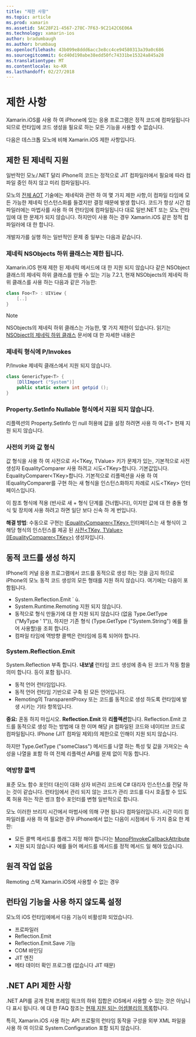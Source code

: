 ```yaml
---
title: "제한 사항"
ms.topic: article
ms.prod: xamarin
ms.assetid: 5AC28F21-4567-278C-7F63-9C2142C6E06A
ms.technology: xamarin-ios
author: bradumbaugh
ms.author: brumbaug
ms.openlocfilehash: 43b099e8ddd6acc3e8cc4ce94580313a39a0c686
ms.sourcegitcommit: 6cd40d190abe38edd50fc74331be15324a845a28
ms.translationtype: MT
ms.contentlocale: ko-KR
ms.lasthandoff: 02/27/2018
---
```

# <a name="limitations"></a>제한 사항

Xamarin.iOS를 사용 하 여 iPhone에 있는 응용 프로그램은 정적 코드에 컴파일됩니다 되므로 런타임에 코드 생성을 필요로 하는 모든 기능을 사용할 수 없습니다.

다음은 데스크톱 모노에 비해 Xamarin.iOS 제한 사항입니다.

 <a name="Limited_Generics_Support" />


## <a name="limited-generics-support"></a>제한 된 제네릭 지원

일반적인 모노/.NET 달리 iPhone의 코드는 정적으로 JIT 컴파일러에서 필요에 따라 컴파일 중인 하지 않고 미리 컴파일됩니다.

모노의 [전체 AOT](http://www.mono-project.com/AOT#Full_AOT) 기술에는 제네릭와 관련 하 여 몇 가지 제한 사항,이 컴파일 타임에 모든 가능한 제네릭 인스턴스화를 들겠지만 결정 때문에 발생 합니다. 코드가 항상 시간 컴파일러에는 마법사를 사용 하 여 런타임에 컴파일됩니다 대로 일반.NET 또는 모노 런타임에 대 한 문제가 되지 않습니다. 하지만이 사용 하는 경우 Xamarin.iOS 같은 정적 컴파일러에 대 한 합니다.

개발자가를 실행 하는 일반적인 문제 중 일부는 다음과 같습니다.

 <a name="Generic_Subclasses_of_NSObjects_are_limited" />


### <a name="generic-subclasses-of-nsobjects-are-limited"></a>제네릭 NSObjects 하위 클래스는 제한 됩니다.

Xamarin.iOS 현재 제한 된 제네릭 메서드에 대 한 지원 되지 않습니다 같은 NSObject 클래스의 제네릭 하위 클래스를 만들 수 있는 기능 7.2.1, 현재 NSObjects의 제네릭 하위 클래스를 사용 하는 다음과 같은 가능한:

```csharp
class Foo<T> : UIView {
    [..]
}
```

> [!NOTE]
> NSObjects의 제네릭 하위 클래스는 가능한, 몇 가지 제한이 있습니다. 읽기는 [NSObject의 제네릭 하위 클래스](~/ios/internals/api-design/nsobject-generics.md) 문서에 대 한 자세한 내용은



### <a name="pinvokes-in-generic-types"></a>제네릭 형식에 P/Invokes

P/Invoke 제네릭 클래스에서 지원 되지 않습니다.

```csharp
class GenericType<T> {
    [DllImport ("System")]
    public static extern int getpid ();
}
```

 <a name="Property.SetInfo_on_a_Nullable_Type_is_not_supported" />


### <a name="propertysetinfo-on-a-nullable-type-is-not-supported"></a>Property.SetInfo Nullable 형식에서 지원 되지 않습니다.

리플렉션의 Property.SetInfo 인 null 허용에 값을 설정 하려면 사용 하 여&lt;T&gt; 현재 지원 되지 않습니다.

 <a name="Value_types_as_Dictionary_Keys" />


### <a name="value-types-as-dictionary-keys"></a>사전의 키와 값 형식

값 형식을 사용 하 여 사전으로 서&lt;TKey, TValue&gt; 키가 문제가 있는, 기본적으로 사전 생성자 EqualityComparer 사용 하려고 시도&lt;TKey&gt;합니다. 기본값입니다. EqualityComparer&lt;TKey&gt;합니다. 기본적으로 리플렉션을 사용 하 여 IEqualityComparer를 구현 하는 새 형식을 인스턴스화하지 차례로 시도&lt;TKey&gt; 인터페이스입니다.

이 참조 형식에 적용 (반사로 새 + 형식 단계를 건너뜁니다), 이지만 값에 대 한 충돌 형식 및 장치에 사용 하려고 하면 일단 보다 신속 하 게 번입니다.

 **해결 방법**: 수동으로 구현는 [IEqualityComparer&lt;TKey&gt; ](https://developer.xamarin.com/api/type/System.Collections.Generic.IEqualityComparer%601/) 인터페이스는 새 형식이 고 해당 형식의 인스턴스를 제공 된 [사전&lt;TKey, TValue&gt; ](https://developer.xamarin.com/api/type/System.Collections.Generic.Dictionary%3CTKey,TValue%3E/) [(IEqualityComparer&lt;TKey&gt;)](https://developer.xamarin.com/api/type/System.Collections.Generic.IEqualityComparer%601/) 생성자입니다.


 <a name="No_Dynamic_Code_Generation" />


## <a name="no-dynamic-code-generation"></a>동적 코드를 생성 하지

IPhone의 커널 응용 프로그램에서 코드를 동적으로 생성 하는 것을 금지 하므로 iPhone의 모노 동적 코드 생성의 모든 형태를 지원 하지 않습니다. 여기에는 다음이 포함됩니다.

-  System.Reflection.Emit ´ ù.
-  System.Runtime.Remoting 지원 되지 않습니다.
-  동적으로 형식 만들기에 대 한 지원 되지 않습니다 (없음 Type.GetType ("MyType ' 1")), 하지만 기존 형식 (Type.GetType ("System.String") 예를 들어 사용할)을 조회 합니다. 
-  컴파일 타임에 역방향 콜백은 런타임에 등록 되어야 합니다.


 
 <a name="System.Reflection.Emit" />


### <a name="systemreflectionemit"></a>System.Reflection.Emit

System.Reflection 부족 합니다. **내보낼** 런타임 코드 생성에 종속 된 코드가 작동 함을 의미 합니다. 등이 포함 됩니다.

-  동적 언어 런타임입니다.
-  동적 언어 런타임 기반으로 구축 된 모든 언어입니다.
-  Remoting의 TransparentProxy 또는 코드를 동적으로 생성 하도록 런타임에 발생 시키는 기타 항목입니다. 


 **중요:** 혼동 하지 마십시오. **Reflection.Emit** 와 **리플렉션**합니다. Reflection.Emit 코드를 동적으로 생성 하는 방법에 대 한 이며 해당 jit 컴파일된 코드와 네이티브 코드로 컴파일됩니다. IPhone (JIT 컴파일 제외)의 제한으로 인해이 지원 되지 않습니다.

하지만 Type.GetType ("someClass") 메서드를 나열 하는 특성 및 값을 가져오는 속성을 나열을 포함 하 여 전체 리플렉션 API를 문제 없이 작동 합니다.

 
 <a name="Reverse_Callbacks" />


### <a name="reverse-callbacks"></a>역방향 콜백

표준 모노 함수 포인터 대신이 대화 상자 비관리 코드에 C# 대리자 인스턴스를 전달 하는 것이 같습니다. 런타임에서 관리 되지 않는 코드가 관리 코드를 다시 호출할 수 있도록 허용 하는 작은 썽크 함수 포인터를 변형 일반적으로 합니다.

모노 이러한 브리지 시간에서 마법사에 의해 구현 됩니다 컴파일러입니다. 시간 미리 컴파일러를 사용 하 여 필요한 경우 iPhone에서 없는 다음이 시점에서 두 가지 중요 한 제한:

-  모든 콜백 메서드를 플래그 지정 해야 합니다는 [MonoPInvokeCallbackAttribute](https://developer.xamarin.com/api/type/MonoPInvokeCallbackAttribute/) 
-  지원 되지 않습니다 예를 들어 메서드를 메서드를 정적 메서드 일 해야 있습니다. 


 
 <a name="No_Remoting" />


## <a name="no-remoting"></a>원격 작업 없음

Remoting 스택 Xamarin.iOS에 사용할 수 없는 경우


 <a name="Runtime_Disabled_Features" />


## <a name="runtime-disabled-features"></a>런타임 기능을 사용 하지 않도록 설정

모노의 iOS 런타임에에서 다음 기능이 비활성화 되었습니다.

-  프로파일러
-  Reflection.Emit
-  Reflection.Emit.Save 기능
-  COM 바인딩
-  JIT 엔진
-  메타 데이터 확인 프로그램 (없습니다 JIT 때문)


 <a name=".NET_API_Limitations" />


## <a name="net-api-limitations"></a>.NET API 제한 사항

.NET API를 공개 전체 프레임 워크의 하위 집합은 iOS에서 사용할 수 있는 것은 아닙니다 표시 됩니다. 에 대 한 FAQ 참조는 [현재 지원 되는 어셈블리의 목록](~/cross-platform/internals/available-assemblies.md)합니다.



특히, Xamarin.iOS 사용 하는 API 프로필의 런타임 동작을 구성을 외부 XML 파일을 사용 하 여 이므로 System.Configuration 포함 되지 않습니다.
